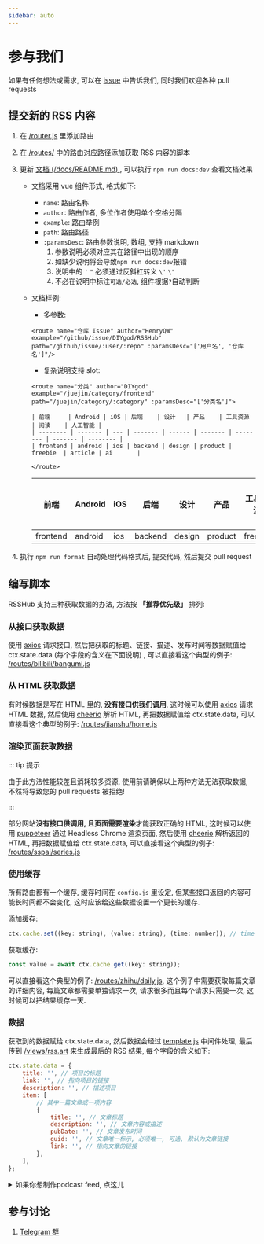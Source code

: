 ```yaml
---
sidebar: auto
---
```


# 参与我们

如果有任何想法或需求, 可以在 [issue](https://github.com/DIYgod/RSSHub/issues) 中告诉我们, 同时我们欢迎各种 pull requests

## 提交新的 RSS 内容

1.  在 [/router.js](https://github.com/DIYgod/RSSHub/blob/master/router.js) 里添加路由

1.  在 [/routes/](https://github.com/DIYgod/RSSHub/tree/master/routes) 中的路由对应路径添加获取 RSS 内容的脚本

1.  更新 [文档 (/docs/README.md) ](https://github.com/DIYgod/RSSHub/blob/master/docs/README.md), 可以执行 `npm run docs:dev` 查看文档效果

    -   文档采用 vue 组件形式, 格式如下:
        -   `name`: 路由名称
        -   `author`: 路由作者, 多位作者使用单个空格分隔
        -   `example`: 路由举例
        -   `path`: 路由路径
        -   `:paramsDesc`: 路由参数说明, 数组, 支持 markdown
            1. 参数说明必须对应其在路径中出现的顺序
            1. 如缺少说明将会导致`npm run docs:dev`报错
            1. 说明中的 `'` `"` 必须通过反斜杠转义 `\'` `\"`
            1. 不必在说明中标注`可选/必选`, 组件根据`?`自动判断
    -   文档样例:

        -   多参数:

        ```vue
        <route name="仓库 Issue" author="HenryQW" example="/github/issue/DIYgod/RSSHub" path="/github/issue/:user/:repo" :paramsDesc="['用户名', '仓库名']"/>
        ```

          <route name="仓库 Issue" author="HenryQW" example="/github/issue/DIYgod/RSSHub" path="/github/issue/:user/:repo" :paramsDesc="['用户名', '仓库名']"/>

        -   复杂说明支持 slot:

        ```vue
        <route name="分类" author="DIYgod" example="/juejin/category/frontend" path="/juejin/category/:category" :paramsDesc="['分类名']">
        
        | 前端     | Android | iOS | 后端    | 设计   | 产品    | 工具资源 | 阅读    | 人工智能 |
        | -------- | ------- | --- | ------- | ------ | ------- | -------- | ------- | -------- |
        | frontend | android | ios | backend | design | product | freebie  | article | ai       |
        
        </route>
        ```

          <route name="分类" author="DIYgod" example="/juejin/category/frontend" path="/juejin/category/:category" :paramsDesc="['分类名']">

        | 前端     | Android | iOS | 后端    | 设计   | 产品    | 工具资源 | 阅读    | 人工智能 |
        | -------- | ------- | --- | ------- | ------ | ------- | -------- | ------- | -------- |
        | frontend | android | ios | backend | design | product | freebie  | article | ai       |

          </route>

1.  执行 `npm run format` 自动处理代码格式后, 提交代码, 然后提交 pull request

## 编写脚本

RSSHub 支持三种获取数据的办法, 方法按 **「推荐优先级」** 排列:

### 从接口获取数据

使用 [axios](https://github.com/axios/axios) 请求接口, 然后把获取的标题、链接、描述、发布时间等数据赋值给 ctx.state.data (每个字段的含义在下面说明) , 可以直接看这个典型的例子: [/routes/bilibili/bangumi.js](https://github.com/DIYgod/RSSHub/blob/master/routes/bilibili/bangumi.js)

### 从 HTML 获取数据

有时候数据是写在 HTML 里的, **没有接口供我们调用**, 这时候可以使用 [axios](https://github.com/axios/axios) 请求 HTML 数据, 然后使用 [cheerio](https://github.com/cheeriojs/cheerio) 解析 HTML, 再把数据赋值给 ctx.state.data, 可以直接看这个典型的例子: [/routes/jianshu/home.js](https://github.com/DIYgod/RSSHub/blob/master/routes/jianshu/home.js)

### 渲染页面获取数据

::: tip 提示

由于此方法性能较差且消耗较多资源, 使用前请确保以上两种方法无法获取数据, 不然将导致您的 pull requests 被拒绝!

:::

部分网站**没有接口供调用, 且页面需要渲染**才能获取正确的 HTML, 这时候可以使用 [puppeteer](https://github.com/GoogleChrome/puppeteer) 通过 Headless Chrome 渲染页面, 然后使用 [cheerio](https://github.com/cheeriojs/cheerio) 解析返回的 HTML, 再把数据赋值给 ctx.state.data, 可以直接看这个典型的例子: [/routes/sspai/series.js](https://github.com/DIYgod/RSSHub/blob/master/routes/sspai/series.js)

### 使用缓存

所有路由都有一个缓存, 缓存时间在 `config.js` 里设定, 但某些接口返回的内容可能长时间都不会变化, 这时应该给这些数据设置一个更长的缓存.

添加缓存:

```js
ctx.cache.set((key: string), (value: string), (time: number)); // time 为缓存时间, 单位为秒
```

获取缓存:

```js
const value = await ctx.cache.get((key: string));
```

可以直接看这个典型的例子: [/routes/zhihu/daily.js](https://github.com/DIYgod/RSSHub/blob/master/routes/zhihu/daily.js), 这个例子中需要获取每篇文章的详细内容, 每篇文章都需要单独请求一次, 请求很多而且每个请求只需要一次, 这时候可以把结果缓存一天.

### 数据

获取到的数据赋给 ctx.state.data, 然后数据会经过 [template.js](https://github.com/DIYgod/RSSHub/blob/master/middleware/template.js) 中间件处理, 最后传到 [/views/rss.art](https://github.com/DIYgod/RSSHub/blob/master/views/rss.art) 来生成最后的 RSS 结果, 每个字段的含义如下:

```js
ctx.state.data = {
    title: '', // 项目的标题
    link: '', // 指向项目的链接
    description: '', // 描述项目
    item: [
        // 其中一篇文章或一项内容
        {
            title: '', // 文章标题
            description: '', // 文章内容或描述
            pubDate: '', // 文章发布时间
            guid: '', // 文章唯一标示, 必须唯一, 可选, 默认为文章链接
            link: '', // 指向文章的链接
        },
    ],
};
```

<details><summary>如果你想制作podcast feed, 点这儿</summary><br>

参考文章:

-   [Podcasts Connect 帮助 创建播客 - Apple](https://help.apple.com/itc/podcasts_connect/#/itca5b22233a)
-   RSS 格式参考: https://codepen.io/jon-walstedt/pen/jsIup
-   播客验证: https://podba.se/validate/?url=https://rsshub.app/ximalaya/album/299146/

这些字段能使你的 RSS 被泛用型播客软件订阅:

```js
ctx.state.data = {
    title: '', // 项目的标题
    link: '', // 指向项目的链接
    itunes_author: '', // 主播名字, 必须填充本字段才会被视为播客
    itunes_category: '', // 播客分类
    image: '', // 专辑图片, 作为播客源时必填
    description: '', // 描述项目
    item: [
        // 其中一篇文章或一项内容
        {
            title: '', // 文章标题
            description: '', // 文章内容或描述
            pubDate: '', // 文章发布时间
            guid: '', // 文章唯一标示, 必须唯一, 可选, 默认为文章链接
            link: '', // 指向文章的链接
            itunes_item_image: '', // 图像
            enclosure_url: '', // 音频链接
            enclosure_length: '', // 时间戳 (播放长度) , 一般是秒数
            enclosure_type: '', // [.mp3就填'audio/mpeg'] [.m4a就填'audio/x-m4a'] [.mp4就填'video/mp4'], 或其他类型.
            itunes_duration: '', // 由enclosure_length转换为 时:分:秒
        },
    ],
};
```

</details>

## 参与讨论

1.  [Telegram 群](https://t.me/rsshub)
